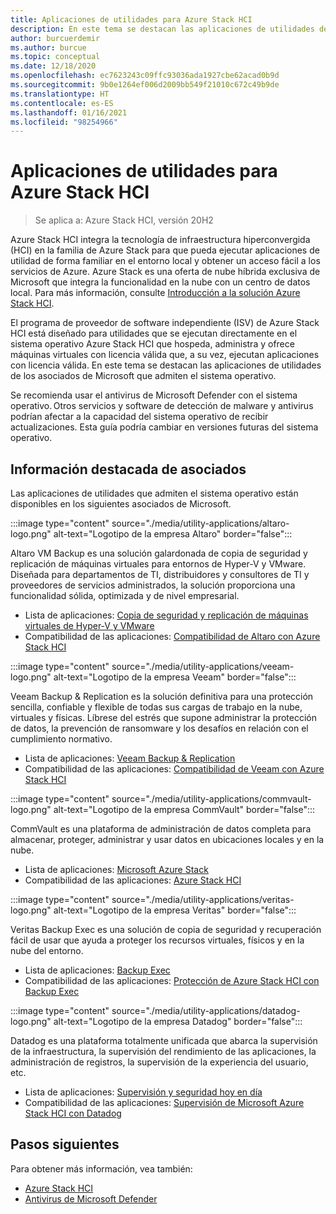 ```yaml
---
title: Aplicaciones de utilidades para Azure Stack HCI
description: En este tema se destacan las aplicaciones de utilidades de los asociados de Microsoft que admiten el sistema operativo Azure Stack HCI.
author: burcuerdemir
ms.author: burcue
ms.topic: conceptual
ms.date: 12/18/2020
ms.openlocfilehash: ec7623243c09ffc93036ada1927cbe62acad0b9d
ms.sourcegitcommit: 9b0e1264ef006d2009bb549f21010c672c49b9de
ms.translationtype: HT
ms.contentlocale: es-ES
ms.lasthandoff: 01/16/2021
ms.locfileid: "98254966"
---
```

# <a name="utility-applications-for-azure-stack-hci"></a>Aplicaciones de utilidades para Azure Stack HCI

>Se aplica a: Azure Stack HCI, versión 20H2

Azure Stack HCI integra la tecnología de infraestructura hiperconvergida (HCI) en la familia de Azure Stack para que pueda ejecutar aplicaciones de utilidad de forma familiar en el entorno local y obtener un acceso fácil a los servicios de Azure. Azure Stack es una oferta de nube híbrida exclusiva de Microsoft que integra la funcionalidad en la nube con un centro de datos local. Para más información, consulte [Introducción a la solución Azure Stack HCI](../overview.md).

El programa de proveedor de software independiente (ISV) de Azure Stack HCI está diseñado para utilidades que se ejecutan directamente en el sistema operativo Azure Stack HCI que hospeda, administra y ofrece máquinas virtuales con licencia válida que, a su vez, ejecutan aplicaciones con licencia válida. En este tema se destacan las aplicaciones de utilidades de los asociados de Microsoft que admiten el sistema operativo.

Se recomienda usar el antivirus de Microsoft Defender con el sistema operativo. Otros servicios y software de detección de malware y antivirus podrían afectar a la capacidad del sistema operativo de recibir actualizaciones. Esta guía podría cambiar en versiones futuras del sistema operativo.

## <a name="partner-spotlight"></a>Información destacada de asociados
Las aplicaciones de utilidades que admiten el sistema operativo están disponibles en los siguientes asociados de Microsoft.

:::image type="content" source="./media/utility-applications/altaro-logo.png" alt-text="Logotipo de la empresa Altaro" border="false":::

Altaro VM Backup es una solución galardonada de copia de seguridad y replicación de máquinas virtuales para entornos de Hyper-V y VMware. Diseñada para departamentos de TI, distribuidores y consultores de TI y proveedores de servicios administrados, la solución proporciona una funcionalidad sólida, optimizada y de nivel empresarial.

- Lista de aplicaciones: [Copia de seguridad y replicación de máquinas virtuales de Hyper-V y VMware](https://www.altaro.com/vm-backup/)
- Compatibilidad de las aplicaciones: [Compatibilidad de Altaro con Azure Stack HCI](https://www.altaro.com/news/single/News-Altaro-applies-its-expertise-in-Hyper-V-backup-to-support-Microsoft.php)

:::image type="content" source="./media/utility-applications/veeam-logo.png" alt-text="Logotipo de la empresa Veeam" border="false":::

Veeam Backup & Replication es la solución definitiva para una protección sencilla, confiable y flexible de todas sus cargas de trabajo en la nube, virtuales y físicas. Líbrese del estrés que supone administrar la protección de datos, la prevención de ransomware y los desafíos en relación con el cumplimiento normativo.

- Lista de aplicaciones: [Veeam Backup & Replication](https://www.veeam.com/vm-backup-recovery-replication-software.html)
- Compatibilidad de las aplicaciones: [Compatibilidad de Veeam con Azure Stack HCI](https://www.veeam.com/kb4047)

:::image type="content" source="./media/utility-applications/commvault-logo.png" alt-text="Logotipo de la empresa CommVault" border="false":::

CommVault es una plataforma de administración de datos completa para almacenar, proteger, administrar y usar datos en ubicaciones locales y en la nube.

- Lista de aplicaciones: [Microsoft Azure Stack](https://www.commvault.com/supported-technologies/microsoft/azurestack)
- Compatibilidad de las aplicaciones: [Azure Stack HCI](https://documentation.commvault.com/11.21/essential/132799_microsoft_azure_stack_hci.html)

:::image type="content" source="./media/utility-applications/veritas-logo.png" alt-text="Logotipo de la empresa Veritas" border="false":::

Veritas Backup Exec es una solución de copia de seguridad y recuperación fácil de usar que ayuda a proteger los recursos virtuales, físicos y en la nube del entorno.

- Lista de aplicaciones: [Backup Exec](https://www.veritas.com/protection/backup-exec)
- Compatibilidad de las aplicaciones: [Protección de Azure Stack HCI con Backup Exec](https://www.veritas.com/support/en_US/article.100048860)

:::image type="content" source="./media/utility-applications/datadog-logo.png" alt-text="Logotipo de la empresa Datadog" border="false":::

Datadog es una plataforma totalmente unificada que abarca la supervisión de la infraestructura, la supervisión del rendimiento de las aplicaciones, la administración de registros, la supervisión de la experiencia del usuario, etc.

- Lista de aplicaciones: [Supervisión y seguridad hoy en día](https://www.datadoghq.com/)
- Compatibilidad de las aplicaciones: [Supervisión de Microsoft Azure Stack HCI con Datadog](https://www.datadoghq.com/blog/monitor-azure-stack-hci-datadog)

## <a name="next-steps"></a>Pasos siguientes
Para obtener más información, vea también:
- [Azure Stack HCI](https://azure.microsoft.com/products/azure-stack/hci/)
- [Antivirus de Microsoft Defender](/windows/security/threat-protection/microsoft-defender-antivirus/microsoft-defender-antivirus-in-windows-10)